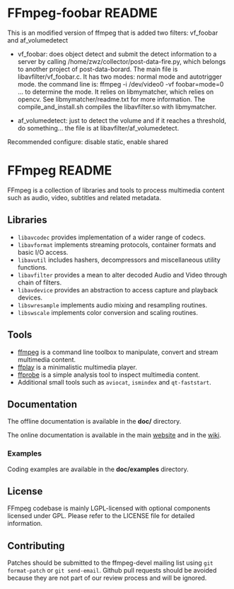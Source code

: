 # FFmpeg-foobar README
This is an modified version of ffmpeg that is added two filters: vf\_foobar and af\_volumedetect
* vf\_foobar: does object detect and submit the detect information to a server by calling /home/zwz/collector/post-data-fire.py, which belongs to another project of post-data-borard. The main file is libavfilter/vf\_foobar.c. It has two modes: normal mode and autotrigger mode. the command line is: ffmpeg -i /dev/video0 -vf foobar=mode=0 ... to determine the mode. It relies on libmymatcher, which relies on opencv. See libmymatcher/readme.txt for more information. The compile\_and\_install.sh compiles the libavfilter.so with libmymatcher.

* af\_volumedetect: just to detect the volume and if it reaches a threshold, do something... the file is at libavfilter/af\_volumedetect. 

Recommended configure: disable static, enable shared

FFmpeg README
=============

FFmpeg is a collection of libraries and tools to process multimedia content
such as audio, video, subtitles and related metadata.

## Libraries

* `libavcodec` provides implementation of a wider range of codecs.
* `libavformat` implements streaming protocols, container formats and basic I/O access.
* `libavutil` includes hashers, decompressors and miscellaneous utility functions.
* `libavfilter` provides a mean to alter decoded Audio and Video through chain of filters.
* `libavdevice` provides an abstraction to access capture and playback devices.
* `libswresample` implements audio mixing and resampling routines.
* `libswscale` implements color conversion and scaling routines.

## Tools

* [ffmpeg](https://ffmpeg.org/ffmpeg.html) is a command line toolbox to
  manipulate, convert and stream multimedia content.
* [ffplay](https://ffmpeg.org/ffplay.html) is a minimalistic multimedia player.
* [ffprobe](https://ffmpeg.org/ffprobe.html) is a simple analysis tool to inspect
  multimedia content.
* Additional small tools such as `aviocat`, `ismindex` and `qt-faststart`.

## Documentation

The offline documentation is available in the **doc/** directory.

The online documentation is available in the main [website](https://ffmpeg.org)
and in the [wiki](https://trac.ffmpeg.org).

### Examples

Coding examples are available in the **doc/examples** directory.

## License

FFmpeg codebase is mainly LGPL-licensed with optional components licensed under
GPL. Please refer to the LICENSE file for detailed information.

## Contributing

Patches should be submitted to the ffmpeg-devel mailing list using
`git format-patch` or `git send-email`. Github pull requests should be
avoided because they are not part of our review process and will be ignored.
